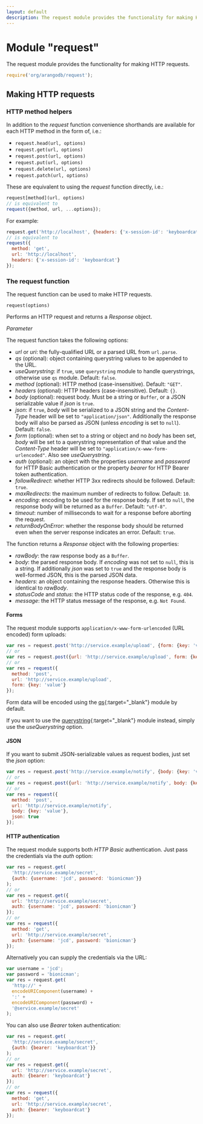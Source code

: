 ```yaml
---
layout: default
description: The request module provides the functionality for making HTTP requests
---
```

Module "request"
================

The request module provides the functionality for making HTTP requests.

```js
require('org/arangodb/request');
```

Making HTTP requests
--------------------

### HTTP method helpers

In addition to the *request* function convenience shorthands are available for each HTTP method in the form of, i.e.:

* `request.head(url, options)`
* `request.get(url, options)`
* `request.post(url, options)`
* `request.put(url, options)`
* `request.delete(url, options)`
* `request.patch(url, options)`

These are equivalent to using the *request* function directly, i.e.:

```js
request[method](url, options)
// is equivalent to
request({method, url, ...options});
```

For example:

```js
request.get('http://localhost', {headers: {'x-session-id': 'keyboardcat'}});
// is equivalent to
request({
  method: 'get',
  url: 'http://localhost',
  headers: {'x-session-id': 'keyboardcat'}
});
```

### The request function

The request function can be used to make HTTP requests.

`request(options)`

Performs an HTTP request and returns a *Response* object.

*Parameter*

The request function takes the following options:

* *url* or *uri*: the fully-qualified URL or a parsed URL from `url.parse`.
* *qs* (optional): object containing querystring values to be appended to the URL.
* *useQuerystring*: if `true`, use `querystring` module to handle querystrings, otherwise use `qs` module. Default: `false`.
* *method* (optional): HTTP method (case-insensitive). Default: `"GET"`.
* *headers* (optional): HTTP headers (case-insensitive). Default: `{}`.
* *body* (optional): request body. Must be a string or `Buffer`, or a JSON serializable value if *json* is `true`.
* *json*: if `true`, *body* will be serialized to a JSON string and the *Content-Type* header will be set to `"application/json"`. Additionally the response body will also be parsed as JSON (unless *encoding* is set to `null`). Default: `false`.
* *form* (optional): when set to a string or object and no *body* has been set, *body* will be set to a querystring representation of that value and the *Content-Type* header will be set to `"application/x-www-form-urlencoded"`. Also see *useQuerystring*.
* *auth* (optional): an object with the properties *username* and *password* for HTTP Basic authentication or the property *bearer* for HTTP Bearer token authentication.
* *followRedirect*: whether HTTP 3xx redirects should be followed. Default: `true`.
* *maxRedirects*: the maximum number of redirects to follow. Default: `10`.
* *encoding*: encoding to be used for the response body. If set to `null`, the response body will be returned as a `Buffer`. Default: `"utf-8"`.
* *timeout*: number of milliseconds to wait for a response before aborting the request.
* *returnBodyOnError*: whether the response body should be returned even when the server response indicates an error. Default: `true`.

The function returns a *Response* object with the following properties:

* *rawBody*: the raw response body as a `Buffer`.
* *body*: the parsed response body. If *encoding* was not set to `null`, this is a string. If additionally *json* was set to `true` and the response body is well-formed JSON, this is the parsed JSON data.
* *headers*: an object containing the response headers. Otherwise this is identical to *rawBody*.
* *statusCode* and *status*: the HTTP status code of the response, e.g. `404`.
* *message*: the HTTP status message of the response, e.g. `Not Found`.

#### Forms

The request module supports `application/x-www-form-urlencoded` (URL encoded) form uploads:

```js
var res = request.post('http://service.example/upload', {form: {key: 'value'}});
// or
var res = request.post({url: 'http://service.example/upload', form: {key: 'value'}});
// or
var res = request({
  method: 'post',
  url: 'http://service.example/upload',
  form: {key: 'value'}
});
```

Form data will be encoded using the [qs](https://www.npmjs.com/package/qs){:target="_blank"} module by default.

If you want to use the [querystring](http://nodejs.org/api/querystring.html){:target="_blank"} module instead, simply use the *useQuerystring* option.

#### JSON

If you want to submit JSON-serializable values as request bodies, just set the *json* option:

```js
var res = request.post('http://service.example/notify', {body: {key: 'value'}, json: true});
// or
var res = request.post({url: 'http://service.example/notify', body: {key: 'value'}, json: true});
// or
var res = request({
  method: 'post',
  url: 'http://service.example/notify',
  body: {key: 'value'},
  json: true
});
```

#### HTTP authentication

The request module supports both *HTTP Basic* authentication. Just pass the credentials via the *auth* option:

```js
var res = request.get(
  'http://service.example/secret',
  {auth: {username: 'jcd', password: 'bionicman'}}
);
// or
var res = request.get({
  url: 'http://service.example/secret',
  auth: {username: 'jcd', password: 'bionicman'}
});
// or
var res = request({
  method: 'get',
  url: 'http://service.example/secret',
  auth: {username: 'jcd', password: 'bionicman'}
});
```

Alternatively you can supply the credentials via the URL:

```js
var username = 'jcd';
var password = 'bionicman';
var res = request.get(
  'http://' +
  encodeURIComponent(username) +
  ':' +
  encodeURIComponent(password) +
  '@service.example/secret'
);
```

You can also use *Bearer* token authentication:

```js
var res = request.get(
  'http://service.example/secret',
  {auth: {bearer: 'keyboardcat'}}
);
// or
var res = request.get({
  url: 'http://service.example/secret',
  auth: {bearer: 'keyboardcat'}
});
// or
var res = request({
  method: 'get',
  url: 'http://service.example/secret',
  auth: {bearer: 'keyboardcat'}
});
```
